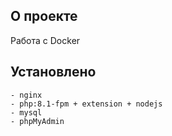 ## О проекте

Работа с Docker

## Установлено
    - nginx
    - php:8.1-fpm + extension + nodejs
    - mysql
    - phpMyAdmin